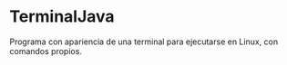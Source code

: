 # TerminalJava
Programa con apariencia de una terminal para ejecutarse en Linux, con comandos propios.
